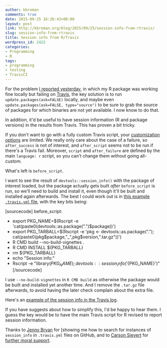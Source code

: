 ```yaml
---
author: kbroman
comments: true
date: 2015-09-25 16:26:43+00:00
layout: post
link: http://kbroman.org/blog/2015/09/25/session-info-from-rtravis/
slug: session-info-from-rtravis
title: Session info from R/Travis
wordpress_id: 2422
categories:
- Programming
- R
tags:
- programming
- testing
- TravisCI
---
```


For the problem [I reported yesterday](http://kbroman.org/blog/2015/09/24/its-not-you-its-me), in which my R package was working fine locally but failing on [Travis](http://travis-ci.org), the key solution is to run `update.packages(ask=FALSE)` locally, and maybe even `update.packages(ask=FALSE, type="source")` to be sure to grab the source of packages for which binaries are not yet available. I now know to do that.

In addition, it'd be useful to have session information (R and package versions) in the results from Travis. This has proven a bit tricky.

If you don't want to go with a fully custom Travis script, your [customization options](http://docs.travis-ci.com/user/customizing-the-build/) are limited. We really only care about the case of a failure, so `after_success` is not of interest, and `after_script` seems not to be run if there's a Travis fail. Moreover, `script` and `after_failure` are defined by the main `language: r` script, so you can't change them without going all-custom.

What's left is `before_script`.

I want to see the result of `devtools::session_info()` with the package of interest loaded, but the package actually gets built _after_ `before_script` is run, so we'll need to build and install it, even though it'll be built and installed again afterwards. The best I could work out is in [this example `.travis.yml` file](https://github.com/kbroman/testsysfile/blob/master/.travis.yml#L12-L19), with the key bits being:

[sourcecode]
before_script:
  - export PKG_NAME=$(Rscript -e 'cat(paste0(devtools::as.package(".")$package))')
  - export PKG_TARBALL=$(Rscript -e 'pkg <- devtools::as.package("."); cat(paste0(pkg$package,"_",pkg$version,".tar.gz"))')
  - R CMD build --no-build-vignettes .
  - R CMD INSTALL ${PKG_TARBALL}
  - rm ${PKG_TARBALL}
  - echo "Session info:"
  - Rscript -e "library(${PKG_NAME});devtools::session_info('${PKG_NAME}')"
[/sourcecode]

I use `--no-build-vignettes` in `R CMD build` as otherwise the package would be built and installed yet another time. And I remove the `.tar.gz` file afterwards, to avoid having the later check complain about the extra file.

Here's an [example of the session info in the Travis log](https://travis-ci.org/kbroman/testsysfile#L850-L864).

If you have suggests about how to simplify this, I'd be happy to hear them. I guess the key would be to have the main Travis script for R revised to report session information.

Thanks to [Jenny Bryan](https://twitter.com/jennybryan) for [showing me how to search for instances of `session_info` in `.travis.yml` files on GitHub, and to [Carson Sievert](https://twitter.com/cpsievert) for [further moral support](https://twitter.com/cpsievert/status/647189393162178560).

